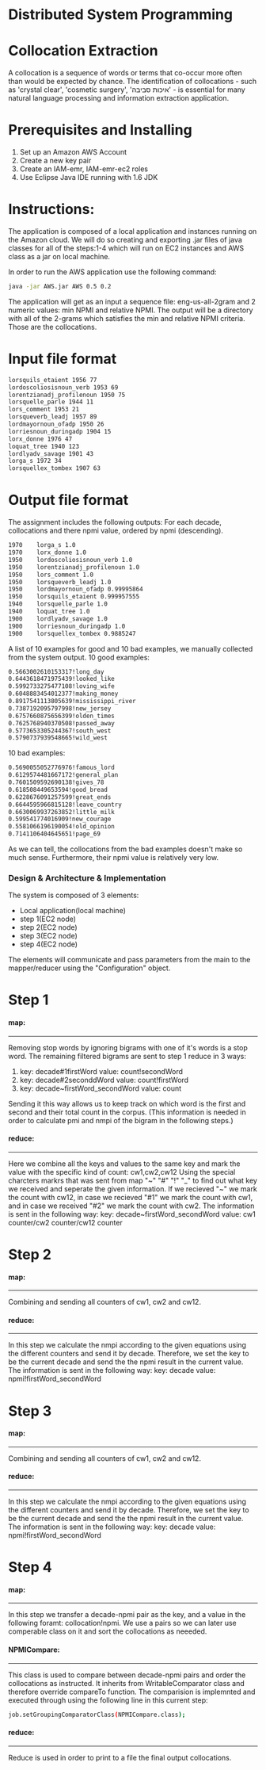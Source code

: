 # Distributed System Programming
# Collocation Extraction 

A collocation is a sequence of words or terms that co-occur more often than would be expected by chance. The identification of collocations - such as 'crystal clear', 'cosmetic surgery', 'איכות סביבה' - is essential for many natural language processing and information extraction application.

# Prerequisites and Installing

  1. Set up an Amazon AWS Account
  2. Create a new key pair
  3. Create an IAM-emr, IAM-emr-ec2 roles
  4. Use Eclipse Java IDE running with 1.6 JDK

# Instructions:
The application is composed of a local application and instances running on the Amazon cloud. We will do so creating and exporting .jar files of java classes for all of the steps:1-4 which will run on EC2 instances and AWS class as a jar on local machine.

In order to run the AWS application use the following command:
```sh
java -jar AWS.jar AWS 0.5 0.2
```

The application will get as an input a sequence file: eng-us-all-2gram and 2 numeric values: min NPMI and relative NPMI. The output will be a directory with all of the 2-grams which satisfies the min and relative NPMI criteria. Those are the collocations. 

# Input file format

```sh
lorsquils_etaient 1956 77 
lordoscoliosisnoun_verb 1953 69 
lorentzianadj_profilenoun 1950 75 
lorsquelle_parle 1944 11 
lors_comment 1953 21 
lorsqueverb_leadj 1957 89 
lordmayornoun_ofadp 1950 26 
lorriesnoun_duringadp 1904 15 
lorx_donne 1976 47 
loquat_tree 1940 123 	
lordlyadv_savage 1901 43 
lorga_s 1972 34 	
lorsquellex_tombex 1907 63 	
```

# Output file format
The assignment includes the following outputs:
For each decade, collocations and there npmi value, ordered by npmi (descending).

```sh
1970	lorga_s 1.0
1970	lorx_donne 1.0
1950	lordoscoliosisnoun_verb 1.0
1950	lorentzianadj_profilenoun 1.0
1950	lors_comment 1.0
1950	lorsqueverb_leadj 1.0
1950	lordmayornoun_ofadp 0.99995864
1950	lorsquils_etaient 0.999957555
1940	lorsquelle_parle 1.0
1940	loquat_tree 1.0
1900	lordlyadv_savage 1.0
1900	lorriesnoun_duringadp 1.0
1900	lorsquellex_tombex 0.9885247
```
A list of 10 examples for good and 10 bad examples, we manually collected from the system output.
10 good examples:
```sh
0.5663002610153317!long_day
0.6443618471975439!looked_like
0.5992733275477108!loving_wife
0.6048883454012377!making_money
0.8917541113805639!mississippi_river
0.7387192095797998!new_jersey
0.6757660875656399!olden_times
0.7625768940370508!passed_away
0.5773653305244367!south_west
0.5790737939548665!wild_west
```
10 bad examples:
```sh
0.5690055052776976!famous_lord
0.6129574481667172!general_plan
0.7601509592690138!gives_78
0.618508449653594!good_bread
0.6228676091257599!great_ends
0.6644595966815128!leave_country
0.6630069937263852!little_milk
0.599541774016909!new_courage
0.5581066196190054!old_opinion
0.7141106404645651!page_69
```

As we can tell, the collocations from the bad examples doesn't make so much sense. Furthermore, their npmi value is relatively very low.
### Design & Architecture & Implementation
The system is composed of 3 elements:
 - Local application(local machine)
 - step 1(EC2 node)
 - step 2(EC2 node)
 - step 3(EC2 node)
 - step 4(EC2 node)
 
The elements will communicate and pass parameters from the main to the mapper/reducer using the "Configuration" object.

# Step 1
#### map:
-------------------------
Removing stop words by ignoring bigrams with one of it's words is a stop word. The remaining filtered bigrams are sent to step 1 reduce in 3 ways:
1. key: decade#1firstWord   value: count!secondWord
2. key: decade#2seconddWord   value: count!firstWord
3. key: decade~firstWord_secondWord  value: count

Sending it this way allows us to keep track on which word is the first and second and their total count in the corpus. (This information is needed in order to calculate pmi and nmpi of the bigram in the following steps.)

#### reduce:
-------------------------
Here we combine all the keys and values to the same key and mark the value with the specific kind of count: cw1,cw2,cw12
Using the special charcters markrs that was sent from map "~" "#" "!" "_" to find out what key we received and seperate the given information. If we recieved "~" we mark the count with cw12, in case we recieved "#1" we mark the count with cw1, and in case we received "#2" we mark the count with cw2. 
The information is sent in the following way:
key: decade~firstWord_secondWord    value: cw1 counter/cw2 counter/cw12 counter

# Step 2
#### map:
-------------------------
Combining and sending all counters of cw1, cw2 and cw12.

#### reduce:
-------------------------
In this step we calculate the nmpi according to the given equations using the different counters and send it by decade. Therefore, we set the key to be the current decade and send the the npmi result in the current value.
The information is sent in the following way:
key: decade     value: npmi!firstWord_secondWord


# Step 3
#### map:
-------------------------
Combining and sending all counters of cw1, cw2 and cw12.

#### reduce:
-------------------------
In this step we calculate the nmpi according to the given equations using the different counters and send it by decade. Therefore, we set the key to be the current decade and send the the npmi result in the current value.
The information is sent in the following way:
key: decade     value: npmi!firstWord_secondWord

# Step 4
#### map:
-------------------------
In this step we transfer a decade-npmi pair as the key, and a value in the following foramt: collocation!npmi. We use a pairs so we can later use comperable class on it and sort the collocations as neeeded.
#### NPMICompare:
-------------------------
This class is used to compare between decade-npmi pairs and order the collocations as instructed. It inherits from WritableComparator class and therefore override compareTo function. The comparision is implemnted and executed through using the following line in this current step:
```sh
job.setGroupingComparatorClass(NPMICompare.class);
```

#### reduce:
-------------------------
Reduce is used in order to print to a file the final output collocations.

